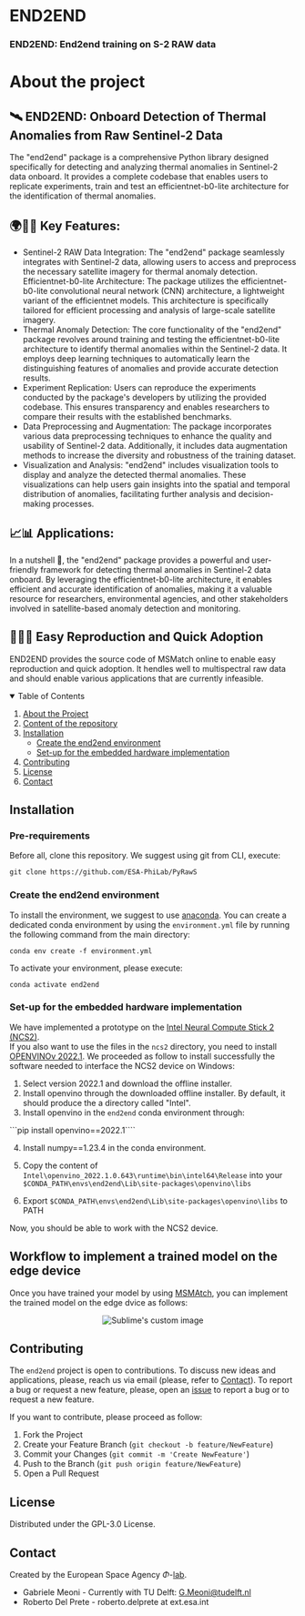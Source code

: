 # END2END
### END2END: End2end training on S-2 RAW data
# About the project 

## 🛰️ END2END: Onboard Detection of Thermal Anomalies from Raw Sentinel-2 Data

The "end2end" package is a comprehensive Python library designed specifically for detecting and analyzing thermal anomalies in Sentinel-2 data onboard. It provides a complete codebase that enables users to replicate experiments, train and test an efficientnet-b0-lite architecture for the identification of thermal anomalies.

## 🌍🧑‍🔬 Key Features:

- Sentinel-2 RAW Data Integration: The "end2end" package seamlessly integrates with Sentinel-2 data, allowing users to access and preprocess the necessary satellite imagery for thermal anomaly detection.
Efficientnet-b0-lite Architecture: The package utilizes the efficientnet-b0-lite convolutional neural network (CNN) architecture, a lightweight variant of the efficientnet models. This architecture is specifically tailored for efficient processing and analysis of large-scale satellite imagery.
- Thermal Anomaly Detection: The core functionality of the "end2end" package revolves around training and testing the efficientnet-b0-lite architecture to identify thermal anomalies within the Sentinel-2 data. It employs deep learning techniques to automatically learn the distinguishing features of anomalies and provide accurate detection results.
- Experiment Replication: Users can reproduce the experiments conducted by the package's developers by utilizing the provided codebase. This ensures transparency and enables researchers to compare their results with the established benchmarks.
- Data Preprocessing and Augmentation: The package incorporates various data preprocessing techniques to enhance the quality and usability of Sentinel-2 data. Additionally, it includes data augmentation methods to increase the diversity and robustness of the training dataset.
- Visualization and Analysis: "end2end" includes visualization tools to display and analyze the detected thermal anomalies. These visualizations can help users gain insights into the spatial and temporal distribution of anomalies, facilitating further analysis and decision-making processes.

## 📈📊 Applications:
In a nutshell 🌰, the "end2end" package provides a powerful and user-friendly framework for detecting thermal anomalies in Sentinel-2 data onboard. By leveraging the efficientnet-b0-lite architecture, it enables efficient and accurate identification of anomalies, making it a valuable resource for researchers, environmental agencies, and other stakeholders involved in satellite-based anomaly detection and monitoring.

## 🚀👨‍🚀 Easy Reproduction and Quick Adoption

END2END provides the source code of MSMatch online to enable easy reproduction and quick adoption. It hendles well to multispectral raw data and should enable various applications that are currently infeasible.

<!-- TABLE OF CONTENTS -->
<details open="open">
  <summary>Table of Contents</summary>
  <ol>
    <li><a href="#about-the-project">About the Project</a></li>
    <li><a href="#content-of-the-repository">Content of the repository</a></li>
    <li><a href="#installation">Installation</a>
    <ul>
      <li><a href="#create-the-end2end-environment">Create the end2end environment</a></li>
      <li><a href="#set-up-for-the-embedded-hardware-implementation">Set-up for the embedded hardware implementation</a></li>
    </ul>
    </li>
    <li><a href="#contributing">Contributing</a></li>
    <li><a href="#license">License</a></li>
    <li><a href="#contact">Contact</a></li>
  </ol>
</details>

## Installation
### Pre-requirements
Before all, clone this repository. We suggest using git from CLI, execute:

``` git clone https://github.com/ESA-PhiLab/PyRawS ```

### Create the end2end environment
To install the environment, we suggest to use [anaconda]("https://www.anaconda.com/products/distribution"). You can create a dedicated conda environment by using the `environment.yml` file by running the following command from the main directory: 

``` conda env create -f environment.yml ```

To activate your environment, please execute:

``` conda activate end2end ```


### Set-up for the embedded hardware implementation
We have implemented a prototype on the [Intel Neural Compute Stick 2 (NCS2)](https://www.intel.com/content/www/us/en/developer/articles/tool/neural-compute-stick.html). <br>
If you also want to use the files in the `ncs2` directory, you need to install [OPENVINOv 2022.1](https://www.intel.com/content/www/us/en/developer/tools/openvino-toolkit/download.html). We proceeded as follow to install successfully the software needed to interface the NCS2 device on Windows: 

1. Select version 2022.1 and download the offline installer.
2. Install openvino through the downloaded offline installer. By default, it should produce the a directory called "Intel".
3. Install openvino in the `end2end` conda environment through: 

```pip install openvino==2022.1````

4. Install numpy==1.23.4 in the conda environment. 

5. Copy the content of `Intel\openvino_2022.1.0.643\runtime\bin\intel64\Release` into your 
   `$CONDA_PATH\envs\end2end\Lib\site-packages\openvino\libs`

6. Export `$CONDA_PATH\envs\end2end\Lib\site-packages\openvino\libs` to PATH 

Now, you should be able to work with the NCS2 device. 

## Workflow to implement a trained model on the edge device 
Once you have trained your model by using [MSMAtch](https://github.com/gomezzz/MSMatch), you can implement the trained model on the edge dvice as follows: 
<p align="center">
  <img src="resources/images/ncs2WorkFlow.drawio.png" alt="Sublime's custom image"/>
</p>


## Contributing
The ```end2end``` project is open to contributions. To discuss new ideas and applications, please, reach us via email (please, refer to [Contact](#contact)). To report a bug or request a new feature, please, open an [issue](https://github.com/GabrieleMeoni/END2END/issues) to report a bug or to request a new feature. 

If you want to contribute, please proceed as follow:

1. Fork the Project
2. Create your Feature Branch (`git checkout -b feature/NewFeature`)
3. Commit your Changes (`git commit -m 'Create NewFeature'`)
4. Push to the Branch (`git push origin feature/NewFeature`)
5. Open a Pull Request

## License
Distributed under the GPL-3.0 License.

## Contact
Created by the European Space Agency $\Phi$-[lab](https://phi.esa.int/).

* Gabriele Meoni - Currently with TU Delft: G.Meoni@tudelft.nl
* Roberto Del Prete - roberto.delprete at ext.esa.int
